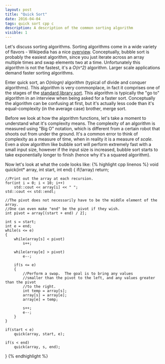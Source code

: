 ```yaml
---
layout: post
title: "Quick Sort"
date: 2016-04-04
tags: quick sort cpp c 
description: A description of the common sorting algorithm
visible: 1
---
```


Let's discuss sorting algorithms.  Sorting algorithms come in a wide variety of flavors - Wikipedia has a nice [overview](https://en.wikipedia.org/wiki/Sorting_algorithm).  Conceptually, bubble sort is probably the easiest algorithm, since you just iterate across an array multiple times and swap elements two at a time.  Unfortunately this algorithm is not the fastest, it's a _O(n^2)_ algorithm.  Larger scale applications demand faster sorting algorithms.

Enter quick sort, an _O(nlogn)_ algorithm (typical of divide and conquer algorithms).  This algorithm is very commonplace, in fact it comprises one of the stages of the [standard library sort](https://en.wikipedia.org/wiki/Sort_(C%2B%2B)).  This algorithm is typically the "go to" algorithm in an interview when being asked for a faster sort.  Conceptually the algorithm can be confusing at first, but it's actually less code than it's equal-complexity (in the average case) brother, merge sort.

Before we look at how the algorithm functions, let's take a moment to understand what it's complexity means.  The complexity of an algorithm is measured using "Big O" notation, which is different from a certain robot that shoots out from under the ground.  It's a common error to think of complexity as a measure of time, when in reality it is a measure of *scale*.  Even a slow algorithm like bubble sort will perform extremely fast with a small input size, however if the input size is increased, bubble sort starts to take exponentially longer to finish (hence why it's a squared algorithm).

Now let's look at what the code looks like:
{% highlight cpp linenos %}
void quick(int* array, int start, int end)
{
    if(!array)
        return;

    //Print out the array at each recursion.
    for(int i = 0; i < 10; i++)
        std::cout << array[i] << " ";
    std::cout << std::endl;

    //The pivot does not necessarily have to be the middle element of the array.
    //One can even make "end" be the pivot if they wish.
    int pivot = array[(start + end) / 2];

    int s = start;
    int e = end;
    while(s <= e)
    {
        while(array[s] < pivot)
            s++;

        while(array[e] > pivot)
            e--;

        if(s <= e)
        {
            //Perform a swap.  The goal is to bring any values
            //smaller than the pivot to the left, and any values greater than the pivot
            //to the right.
            int temp = array[s];
            array[s] = array[e];
            array[e] = temp;

            s++;
            e--;
        }
    }

    if(start < e)
        quick(array, start, e);

    if(s < end)
        quick(array, s, end);
}
{% endhighlight %}
